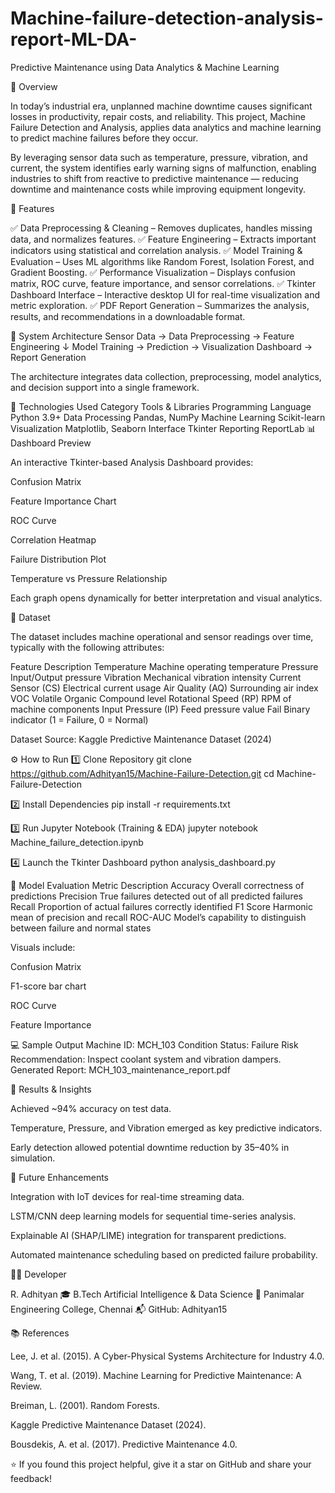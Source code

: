 # Machine-failure-detection-analysis-report-ML-DA-
Predictive Maintenance using Data Analytics &amp; Machine Learning


📘 Overview

In today’s industrial era, unplanned machine downtime causes significant losses in productivity, repair costs, and reliability. This project, Machine Failure Detection and Analysis, applies data analytics and machine learning to predict machine failures before they occur.

By leveraging sensor data such as temperature, pressure, vibration, and current, the system identifies early warning signs of malfunction, enabling industries to shift from reactive to predictive maintenance — reducing downtime and maintenance costs while improving equipment longevity.

🚀 Features

✅ Data Preprocessing & Cleaning – Removes duplicates, handles missing data, and normalizes features.
✅ Feature Engineering – Extracts important indicators using statistical and correlation analysis.
✅ Model Training & Evaluation – Uses ML algorithms like Random Forest, Isolation Forest, and Gradient Boosting.
✅ Performance Visualization – Displays confusion matrix, ROC curve, feature importance, and sensor correlations.
✅ Tkinter Dashboard Interface – Interactive desktop UI for real-time visualization and metric exploration.
✅ PDF Report Generation – Summarizes the analysis, results, and recommendations in a downloadable format.

🧩 System Architecture
Sensor Data → Data Preprocessing → Feature Engineering 
     ↓
Model Training → Prediction → Visualization Dashboard → Report Generation


The architecture integrates data collection, preprocessing, model analytics, and decision support into a single framework.

🧠 Technologies Used
Category	Tools & Libraries
Programming Language	Python 3.9+
Data Processing	Pandas, NumPy
Machine Learning	Scikit-learn
Visualization	Matplotlib, Seaborn
Interface	Tkinter
Reporting	ReportLab
📊 Dashboard Preview

An interactive Tkinter-based Analysis Dashboard provides:

Confusion Matrix

Feature Importance Chart

ROC Curve

Correlation Heatmap

Failure Distribution Plot

Temperature vs Pressure Relationship

Each graph opens dynamically for better interpretation and visual analytics.

🧪 Dataset

The dataset includes machine operational and sensor readings over time, typically with the following attributes:

Feature	Description
Temperature	Machine operating temperature
Pressure	Input/Output pressure
Vibration	Mechanical vibration intensity
Current Sensor (CS)	Electrical current usage
Air Quality (AQ)	Surrounding air index
VOC	Volatile Organic Compound level
Rotational Speed (RP)	RPM of machine components
Input Pressure (IP)	Feed pressure value
Fail	Binary indicator (1 = Failure, 0 = Normal)

Dataset Source: Kaggle Predictive Maintenance Dataset (2024)

⚙️ How to Run
1️⃣ Clone Repository
git clone https://github.com/Adhityan15/Machine-Failure-Detection.git
cd Machine-Failure-Detection

2️⃣ Install Dependencies
pip install -r requirements.txt

3️⃣ Run Jupyter Notebook (Training & EDA)
jupyter notebook Machine_failure_detection.ipynb

4️⃣ Launch the Tkinter Dashboard
python analysis_dashboard.py

🧩 Model Evaluation
Metric	Description
Accuracy	Overall correctness of predictions
Precision	True failures detected out of all predicted failures
Recall	Proportion of actual failures correctly identified
F1 Score	Harmonic mean of precision and recall
ROC-AUC	Model’s capability to distinguish between failure and normal states

Visuals include:

Confusion Matrix

F1-score bar chart

ROC Curve

Feature Importance

💻 Sample Output
Machine ID: MCH_103
Condition Status: Failure Risk
Recommendation: Inspect coolant system and vibration dampers.
Generated Report: MCH_103_maintenance_report.pdf

🏁 Results & Insights

Achieved ~94% accuracy on test data.

Temperature, Pressure, and Vibration emerged as key predictive indicators.

Early detection allowed potential downtime reduction by 35–40% in simulation.

🔮 Future Enhancements

Integration with IoT devices for real-time streaming data.

LSTM/CNN deep learning models for sequential time-series analysis.

Explainable AI (SHAP/LIME) integration for transparent predictions.

Automated maintenance scheduling based on predicted failure probability.

🧑‍💻 Developer

R. Adhityan
🎓 B.Tech Artificial Intelligence & Data Science
📍 Panimalar Engineering College, Chennai
📬 GitHub: Adhityan15

📚 References

Lee, J. et al. (2015). A Cyber-Physical Systems Architecture for Industry 4.0.

Wang, T. et al. (2019). Machine Learning for Predictive Maintenance: A Review.

Breiman, L. (2001). Random Forests.

Kaggle Predictive Maintenance Dataset (2024).

Bousdekis, A. et al. (2017). Predictive Maintenance 4.0.

⭐ If you found this project helpful, give it a star on GitHub and share your feedback!
